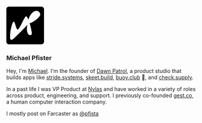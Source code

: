 [![Michael Pfister Logo](gh.png)](https://pfista.com)

### Michael Pfister

Hey, I'm [Michael](https://michaelpfister.com). I'm the founder of [Dawn Patrol](https://dawnpatrol.llc), a product studio that builds apps like [stride.systems](https://stride.systems), [skeet.build](https://skeet.build), [buoy.club](https://buoy.club) 🛟, and [check.supply](https://check.supply).

In a past life I was VP Product at [Nylas](nylas.com) and have worked in a variety of roles across product, engineering, and support. I previously co-founded [gest.co](gest.co), a human computer interaction company.

I mostly post on Farcaster as [@pfista](https://warpcast.com/pfista)
